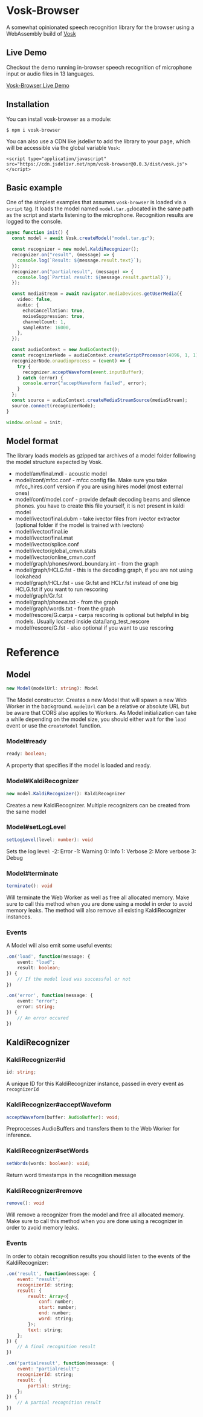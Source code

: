 # Vosk-Browser

A somewhat opinionated speech recognition library for the browser using a WebAssembly build of [Vosk](https://github.com/alphacep/vosk-api)

## Live Demo

Checkout the demo running in-browser speech recognition of microphone input or audio files in 13 languages.

[Vosk-Browser Live Demo](https://ccoreilly.github.io/vosk-browser/)

## Installation

You can install vosk-browser as a module:

```
$ npm i vosk-browser
```

You can also use a CDN like jsdelivr to add the library to your page, which will be accessible via the global variable `Vosk`:

```
<script type="application/javascript" src="https://cdn.jsdelivr.net/npm/vosk-browser@0.0.3/dist/vosk.js"></script>
```

## Basic example

One of the simplest examples that assumes `vosk-browser` is loaded via a `script` tag. It loads the model named `model.tar.gz`located in the same path as the script and starts listening to the microphone. Recognition results are logged to the console.

```typescript
async function init() {
  const model = await Vosk.createModel("model.tar.gz");

  const recognizer = new model.KaldiRecognizer();
  recognizer.on("result", (message) => {
    console.log(`Result: ${message.result.text}`);
  });
  recognizer.on("partialresult", (message) => {
    console.log(`Partial result: ${message.result.partial}`);
  });

  const mediaStream = await navigator.mediaDevices.getUserMedia({
    video: false,
    audio: {
      echoCancellation: true,
      noiseSuppression: true,
      channelCount: 1,
      sampleRate: 16000,
    },
  });

  const audioContext = new AudioContext();
  const recognizerNode = audioContext.createScriptProcessor(4096, 1, 1);
  recognizerNode.onaudioprocess = (event) => {
    try {
      recognizer.acceptWaveform(event.inputBuffer);
    } catch (error) {
      console.error("acceptWaveform failed", error);
    }
  };
  const source = audioContext.createMediaStreamSource(mediaStream);
  source.connect(recognizerNode);
}

window.onload = init;
```

## Model format

The library loads models as gzipped tar archives of a model folder following the model structure expected by Vosk.

- model/am/final.mdl - acoustic model
- model/conf/mfcc.conf - mfcc config file. Make sure you take mfcc_hires.conf version if you are using hires model (most external ones)
- model/conf/model.conf - provide default decoding beams and silence phones. you have to create this file yourself, it is not present in kaldi model
- model/ivector/final.dubm - take ivector files from ivector extractor (optional folder if the model is trained with ivectors)
- model/ivector/final.ie
- model/ivector/final.mat
- model/ivector/splice.conf
- model/ivector/global_cmvn.stats
- model/ivector/online_cmvn.conf
- model/graph/phones/word_boundary.int - from the graph
- model/graph/HCLG.fst - this is the decoding graph, if you are not using lookahead
- model/graph/HCLr.fst - use Gr.fst and HCLr.fst instead of one big HCLG.fst if you want to run rescoring
- model/graph/Gr.fst
- model/graph/phones.txt - from the graph
- model/graph/words.txt - from the graph
- model/rescore/G.carpa - carpa rescoring is optional but helpful in big models. Usually located inside data/lang_test_rescore
- model/rescore/G.fst - also optional if you want to use rescoring

# Reference

## Model

```typescript
new Model(modelUrl: string): Model
```

The Model constructor. Creates a new Model that will spawn a new Web Worker in the background. `modelUrl` can be a relative or absolute URL but be aware that CORS also applies to Workers. As Model initialization can take a while depending on the model size, you should either wait for the `load` event or use the `createModel` function.

### Model#ready

```typescript
ready: boolean;
```

A property that specifies if the model is loaded and ready.

### Model#KaldiRecognizer

```typescript
new model.KaldiRecognizer(): KaldiRecognizer
```

Creates a new KaldiRecognizer. Multiple recognizers can be created from the same model

### Model#setLogLevel

```typescript
setLogLevel(level: number): void
```

Sets the log level:
-2: Error
-1: Warning
0: Info
1: Verbose
2: More verbose
3: Debug

### Model#terminate

```typescript
terminate(): void
```

Will terminate the Web Worker as well as free all allocated memory. Make sure to call this method when you are done
using a model in order to avoid memory leaks. The method will also remove all existing KaldiRecognizer instances.

### Events

A Model will also emit some useful events:

```typescript
.on('load', function(message: {
    event: "load";
    result: boolean;
}) {
    // If the model load was successful or not
})

.on('error', function(message: {
    event: "error";
    error: string;
}) {
    // An error occured
})

```

## KaldiRecognizer

### KaldiRecognizer#id

```typescript
id: string;
```

A unique ID for this KaldiRecognizer instance, passed in every event as `recognizerId`

### KaldiRecognizer#acceptWaveform

```typescript
acceptWaveform(buffer: AudioBuffer): void;
```

Preprocesses AudioBuffers and transfers them to the Web Worker for inference.

### KaldiRecognizer#setWords

```typescript
setWords(words: boolean): void;
```

Return word timestamps in the recognition message

### KaldiRecognizer#remove

```typescript
remove(): void
```

Will remove a recognizer from the model and free all allocated memory. Make sure to call this method when you are done using a recognizer in order to avoid memory leaks.

### Events

In order to obtain recognition results you should listen to the events of the KaldiRecognizer:

```js
.on('result', function(message: {
    event: "result";
    recognizerId: string;
    result: {
        result: Array<{
            conf: number;
            start: number;
            end: number;
            word: string;
        }>;
        text: string;
    };
}) {
    // A final recognition result
})

.on('partialresult', function(message: {
    event: "partialresult";
    recognizerId: string;
    result: {
        partial: string;
    };
}) {
    // A partial recognition result
})

```
